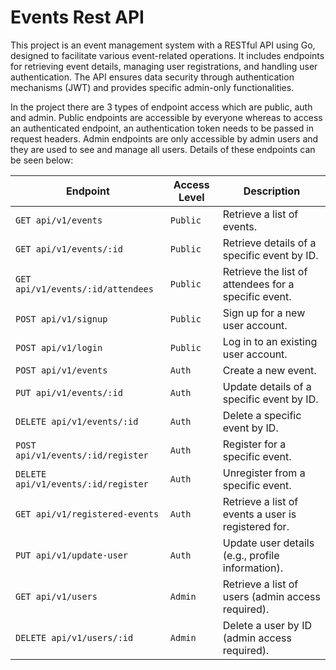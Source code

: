 # Events Rest API #
This project is an event management system with a RESTful API using Go, designed to facilitate various event-related operations. It includes endpoints for retrieving event details, managing user registrations, and handling user authentication. The API ensures data security through authentication mechanisms (JWT) and provides specific admin-only functionalities.

In the project there are 3 types of endpoint access which are public, auth and admin. Public endpoints are accessible by everyone whereas to access an authenticated endpoint, an authentication token needs to be passed in request headers. Admin endpoints are only accessible by admin users and they are used to see and manage all users. Details of these endpoints can be seen below:

| Endpoint | Access Level | Description |
| --- | --- | --- |
| `GET api/v1/events` | `Public` | Retrieve a list of events. |
| `GET api/v1/events/:id` | `Public` | Retrieve details of a specific event by ID. |
| `GET api/v1/events/:id/attendees` | `Public` | Retrieve the list of attendees for a specific event. |
| `POST api/v1/signup` | `Public` | Sign up for a new user account. |
| `POST api/v1/login` | `Public` | Log in to an existing user account. |
| `POST api/v1/events` | `Auth` | Create a new event. |
| `PUT api/v1/events/:id` | `Auth` | Update details of a specific event by ID. |
| `DELETE api/v1/events/:id` | `Auth` | Delete a specific event by ID. |
| `POST api/v1/events/:id/register` | `Auth` | Register for a specific event. |
| `DELETE api/v1/events/:id/register` | `Auth` | Unregister from a specific event. |
| `GET api/v1/registered-events` | `Auth` | Retrieve a list of events a user is registered for. |
| `PUT api/v1/update-user` | `Auth` | Update user details (e.g., profile information). |
| `GET api/v1/users` | `Admin` | Retrieve a list of users (admin access required). |
| `DELETE api/v1/users/:id` | `Admin` | Delete a user by ID (admin access required). |
